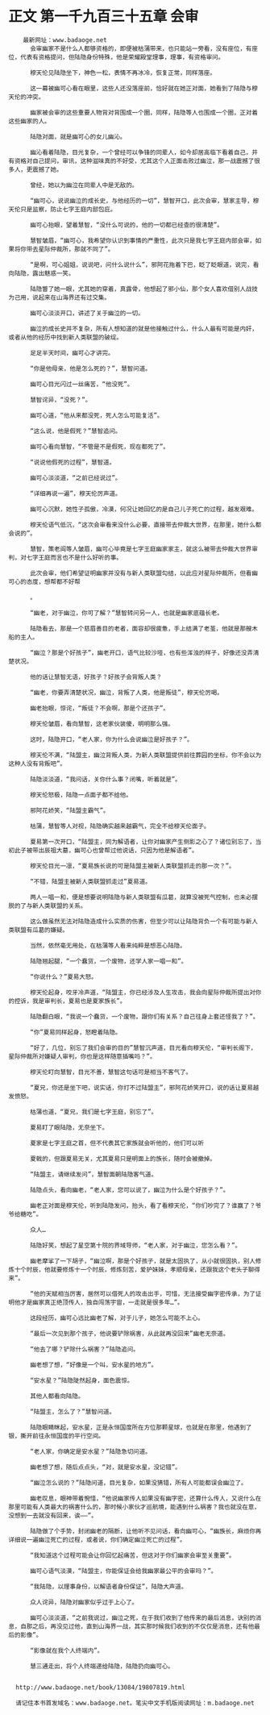 # 正文 第一千九百三十五章 会审
        最新网址：www.badaoge.net
          会审幽家不是什么人都够资格的，即便被枯蒲带来，也只能站一旁看，没有座位，有座位，代表有资格提问，但陆隐身份特殊，他是荣耀殿堂理事，理事，有资格审问。
      
          穆天伦见陆隐坐下，神色一松，表情不再冰冷，恢复正常，同样落座。
      
          这一幕被幽可心看在眼里，这些人还没落座前，恰好就在她正对面，她看到了陆隐与穆天伦的冲突。
      
          幽家被会审的这些重要人物背对背围成一个圈，同样，陆隐等人也围成一个圈，正对着这些幽家的人。
      
          陆隐对面，就是幽可心的女儿幽沁。
      
          幽沁看着陆隐，目光复杂，一个曾经可以争锋的同辈人，如今却居高临下看着自己，并有资格对自己提问，审讯，这种滋味真的不好受，尤其这个人正面击败过幽泣，那一战震撼了很多人，更震撼了她。
      
          曾经，她以为幽泣在同辈人中是无敌的。
      
          “幽可心，说说幽泣的成长史，与他经历的一切”，慧智开口，此次会审，慧家主导，穆天伦只是监察，防止七字王庭内部包庇。
      
          幽可心抬眼，望着慧智，“没什么可说的，他的一切都已经查的很清楚”。
      
          慧智皱眉，“幽可心，我希望你认识到事情的严重性，此次只是我七字王庭内部会审，如果将你带去星际仲裁所，那就不同了”。
      
          “是啊，可心姐姐，说说吧，问什么说什么”，邪阿花拖着下巴，眨了眨眼道，说完，看向陆隐，露出魅惑一笑。
      
          陆隐瞥了她一眼，尤其她的穿着，真露骨，他想起了邪小仙，那个女人喜欢借别人战技为己用，说起来在山海界还有过交集。
      
          幽可心淡淡开口，讲述了关于幽泣的一切。
      
          幽泣的成长史并不复杂，所有人想知道的就是他接触过什么，什么人最有可能是内奸，或者从他的经历中找到新人类联盟的破绽。
      
          足足半天时间，幽可心才讲完。
      
          “你是他母亲，他是怎么死的？”，慧智问道。
      
          幽可心目光闪过一丝痛苦，“他没死”。
      
          慧智诧异，“没死？”。
      
          幽可心道，“他从来都没死，死人怎么可能复活”。
      
          “这么说，他是假死？”慧智追问。
      
          幽可心看向慧智，“不管是不是假死，现在都死了”。
      
          “说说他假死的过程”，慧智道。
      
          幽可心淡淡道，“之前已经说过”。
      
          “详细再说一遍”，穆天伦厉声道。
      
          幽可心沉默，她性子孤傲，冷漠，何况让她回忆的是自己儿子死亡的过程，越发艰难。
      
          穆天伦语气低沉，“这次会审看来没什么必要，直接带去仲裁大世界，在那里，她什么都会说的”。
      
          慧智，策老阎等人皱眉，幽可心毕竟是七字王庭幽家家主，就这么被带去仲裁大世界审判，对七字王庭而言也不是什么好听的事。
      
          此次会审，他们希望证明幽家并没有与新人类联盟勾结，以此应对星际仲裁所，但看幽可心的态度，想帮都不好帮
      
          。
      
          “幽老，对于幽泣，你可了解？”慧智转问另一人，也就是幽家底蕴长老。
      
          陆隐看去，那是一个慈眉善目的老者，面容却很疲惫，手上结满了老茧，他就是那艘木船的主人。
      
          “幽泣？那是个好孩子”，幽老开口，语气比较沙哑，也有些浑浊的样子，好像还没弄清楚状况。
      
          他的话让慧智无语，好孩子？好孩子会背叛人类？
      
          “幽老，你要弄清楚状况，幽泣，背叛了人类，他是叛徒”，穆天伦厉喝。
      
          幽老抬眼，惊诧，“叛徒？不会啊，那是个还孩子”。
      
          穆天伦皱眉，看向慧智，这老家伙装傻，明明那么强。
      
          这时，陆隐开口，“老人家，你为什么会说幽泣是好孩子？”。
      
          穆天伦不满，“陆盟主，幽泣背叛人类，为新人类联盟提供前往葬园的坐标，你不会以为这种人没有背叛吧”。
      
          陆隐淡淡道，“我问话，关你什么事？闭嘴，听着就是”。
      
          穆天伦怒极，陆隐一点面子都不给他。
      
          邪阿花娇笑，“陆盟主霸气”。
      
          枯蒲，慧智等人对视，陆隐确实越来越霸气，完全不给穆天伦面子。
      
          夏易第一次开口，“陆盟主，同为解语者，让你对幽家产生侧影之心了？诸位别忘了，当初此子被带出辰祖大墓，幽可心也曾帮过他说话，只因为他是解语者”。
      
          穆天伦目光一凛，“夏易族长说的可是陆盟主被新人类联盟抓走的那一次？”。
      
          “不错，陆盟主被新人类联盟抓走过”夏易道。
      
          两人一唱一和，便是想要说明陆隐与新人类联盟有瓜葛，就算没被死气控制，也未必摆脱的了与新人类联盟的关系。
      
          这么做虽然无法对陆隐造成什么实质的伤害，但至少可以让陆隐背负一个有可能与新人类联盟有瓜葛的嫌疑。
      
          当然，依然毫无用处，在枯蒲等人看来纯粹是想恶心陆隐。
      
          陆隐翘起腿，“一个蠢货，一个废物，还学人家一唱一和”。
      
          “你说什么？”夏易大怒。
      
          穆天伦起身，咬牙冷声道，“陆盟主，你已经涉及人生攻击，我会向星际仲裁所提出对你的控诉，我是审判长，夏易也是夏家族长”。
      
          陆隐翻白眼，“我说一个蠢货，一个废物，跟你们有关系？自己往身上套还怪我了？”。
      
          “你”夏易同样起身，怒瞪着陆隐。
      
          “好了，几位，别忘了我们会审的目的”慧智沉声道，目光看向穆天伦，“审判长阁下，星际仲裁所对嫌疑人审判，你也是这样随意插嘴吗？”。
      
          穆天伦盯向慧智，目光不善，慧智这句话可是相当不客气了。
      
          “夏兄，你还是坐下吧，说实话，你打不过陆盟主”，邪阿花娇笑开口，说的话让夏易越发愤怒。
      
          枯蒲也道，“夏兄，我们是七字王庭，别忘了”。
      
          夏易盯了眼陆隐，无奈坐下。
      
          夏家是七字王庭之首，但不代表其它家族就会听他的，他们可以听
      
          夏戟的，但跟夏易无关，尤其夏易只是明面上的族长，随时会被撤掉。
      
          “陆盟主，请继续发问”，慧智面朝陆隐客气道。
      
          陆隐点头，看向幽老，“老人家，您可以说了，幽泣为什么是个好孩子？”。
      
          幽老正对面是穆天伦，听到陆隐发问，抬头，看了看穆天伦，“你们吵完了？谁赢了？爷爷给糖吃”。
      
          众人…
      
          陆隐好笑，想起了星空第十院的界域导师，“老人家，对于幽泣，您怎么看？”。
      
          幽老摩挲了一下胡子，“幽泣啊，那是个好孩子，就是太固执了，从小就很固执，别人修炼十个时辰，他就要修炼十一个时辰，修炼刻苦，爱护妹妹，孝顺母亲，还跟我这个老头子聊得来”。
      
          “他的天赋相当厉害，居然可以借死人的攻击出手，可惜，无法接受幽字密传承，为了证明他才是幽家真正绝顶传人，独自闯荡宇宙，一走就是很多年…”。
      
          这段经历，幽可心远比幽老了解，对于儿子，她怎么可能不上心。
      
          “最后一次见到那个孩子，他说要铲除祸害，从此就再没回来”幽老无奈道。
      
          “他去了哪？铲除什么祸害？”陆隐追问。
      
          幽老想了想，“好像是一个叫，安水星的地方”。
      
          “安水星？”陆隐陡然起身，面色震惊。
      
          其他人都看向陆隐。
      
          “陆盟主，怎么了？”慧智问道。
      
          陆隐眼睛眯起，安水星，正是永恒国度所在方位那颗星球，也就是在那里，他遇到了银，撕开前往永恒国度的平行空间。
      
          “老人家，你确定是安水星？”陆隐急切问道。
      
          幽老想了想，随后点点头，“对，就是安水星，没记错”。
      
          “幽泣怎么说的？”陆隐问道，目光复杂，如果没猜错，所有人可能都误会幽泣了。
      
          幽老叹息，眼神带着惋惜，“他说幽家传人如果没有幽字密，还算什么传人，又说什么在那里可能有人类最大的祸害什么的，那时候小家伙才巡航境，能遇到什么祸害？我也就没在意，没想到一去就没有回来，诶——”。
      
          陆隐做了个手势，封闭幽老的隔断，让他听不见问话，看向幽可心，“幽族长，麻烦你再详细说一遍幽泣死亡的过程，或者说，你们确定幽泣死亡的过程”。
      
          “我知道这个过程可能会让你回忆起痛苦，但这对于你们幽家会审至关重要”。
      
          幽可心语气淡漠，“陆盟主，你能保证会给我幽家最公平的会审吗？”。
      
          “我陆隐，以理事身份，以解语者身份保证”，陆隐大声道。
      
          众人诧异，陆隐对幽家似乎过于上心了。
      
          幽可心淡淡道，“之前我说过，幽泣之死，在于我们收到了他传来的最后消息，诀别的消息，自那之后，再没见过他，直到山海界一战，其实那时候我们收到的不仅仅是消息，还有他最后的影像”。
      
          “影像就在我个人终端内”。
      
          慧三通走出，将个人终端递给陆隐，陆隐扔向幽可心。
      
      
      http://www.badaoge.net/book/13084/19807819.html
      
      请记住本书首发域名：www.badaoge.net。笔尖中文手机版阅读网址：m.badaoge.net